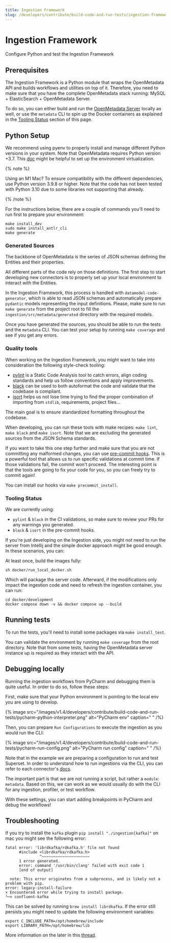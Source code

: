 ```yaml
---
title: Ingestion Framework
slug: /developers/contribute/build-code-and-run-tests/ingestion-framework
---
```


# Ingestion Framework
Configure Python and test the Ingestion Framework

## Prerequisites
The Ingestion Framework is a Python module that wraps the OpenMetadata API and builds workflows and utilities on top of it. Therefore, you need to make sure that you have the complete OpenMetadata stack running: MySQL + ElasticSearch + OpenMetadata Server.

To do so, you can either build and run the [OpenMetadata Server](/developers/contribute/build-code-and-run-tests/openmetadata-server) locally as well, or use the `metadata` CLI to spin up the Docker containers as explained in the [Tooling Status](/developers/contribute/build-code-and-run-tests/ingestion-framework#tooling-status) section of this page.

## Python Setup
We recommend using pyenv to properly install and manage different Python versions in your system. Note that OpenMetadata requires Python version +3.7. This [doc](https://python-docs.readthedocs.io/en/latest/dev/virtualenvs.html) might be helpful to set up the environment virtualization.

{% note %}

Using an M1 Mac? To ensure compatibility with the different dependencies, use Python version 3.9.8 or higher. Note that the code
has not been tested with Python 3.10 due to some libraries not supporting that already.

{% /note %}

For the instructions below, there are a couple of commands you'll need to run first to prepare your environment:

```shell
make install_dev
sudo make install_antlr_cli
make generate
```

### Generated Sources
The backbone of OpenMetadata is the series of JSON schemas defining the Entities and their properties.

All different parts of the code rely on those definitions. The first step to start developing new connectors is to properly set up your local environment to interact with the Entities.

In the Ingestion Framework, this process is handled with `datamodel-code-generator`, which is able to read JSON schemas and automatically prepare `pydantic` models representing the input definitions. Please, make sure to run `make generate` from the project root to fill the `ingestion/src/metadata/generated` directory with the required models.

Once you have generated the sources, you should be able to run the tests and the `metadata` CLI. You can test your setup by running `make coverage` and see if you get any errors.

### Quality tools
When working on the Ingestion Framework, you might want to take into consideration the following style-check tooling:
- [pylint](https://pylint.pycqa.org/en/latest/) is a Static Code Analysis tool to catch errors, align coding standards and help us follow conventions and apply improvements.
- [black](https://black.readthedocs.io/en/stable/) can be used to both autoformat the code and validate that the codebase is compliant.
- [isort](https://pycqa.github.io/isort/) helps us not lose time trying to find the proper combination of importing from `stdlib`, requirements, project files…

The main goal is to ensure standardized formatting throughout the codebase.

When developing, you can run these tools with make recipes: `make lint`, `make black` and `make isort`. Note that we are excluding the generated sources from the JSON Schema standards.

If you want to take this one step further and make sure that you are not committing any malformed changes, you can use [pre-commit hooks](https://pre-commit.com/). This is a powerful tool that allows us to run specific validations at commit time. If those validations fail, the commit won't proceed. The interesting point is that the tools are going to fix your code for you, so you can freely try to commit again!

You can install our hooks via `make precommit_install`.

### Tooling Status
We are currently using:

- `pylint` & `black` in the CI validations, so make sure to review your PRs for any warnings you generated.
- `black` & `isort` in the pre-commit hooks.

If you're just developing on the Ingestion side, you might not need to run the server from Intellij and the simple docker approach might be good enough. In these scenarios, you can:

At least once, build the images fully:

```shell
sh docker/run_local_docker.sh
```

Which will package the server code. Afterward, if the modifications only impact the ingestion code and need to refresh the ingestion container, you can run:

```shell
cd docker/development
docker compose down -v && docker compose up --build
```

## Running tests

To run the tests, you'll need to install some packages via `make install_test`.

You can validate the environment by running `make coverage` from the root directory. Note that from some tests, having 
the OpenMetadata server instance up is required as they interact with the API.

## Debugging locally

Running the ingestion workflows from PyCharm and debugging them is quite useful. In order to do so, follow these steps:

First, make sure that your Python environment is pointing to the local env you are using to develop.

{% image src="/images/v1.4/developers/contribute/build-code-and-run-tests/pycharm-python-interpreter.png" alt="PyCharm env" caption=" " /%}

Then, you can prepare `Run Configurations` to execute the ingestion as you would run the CLI:

{% image src="/images/v1.4/developers/contribute/build-code-and-run-tests/pycharm-run-config.png" alt="PyCharm run config" caption=" " /%}

Note that in the example we are preparing a configuration to run and test Superset. In order to understand how to run
ingestions via the CLI, you can refer to each connector's [docs](/connectors/dashboard/superset).

The important part is that we are not running a script, but rather a `module`: `metadata`. Based on this, we can work as
we would usually do with the CLI for any ingestion, profiler, or test workflow.

With these settings, you can start adding breakpoints in PyCharm and debug the workflows!

## Troubleshooting

If you try to install the `kafka` plugin `pip install "./ingestion[kafka]"` on mac you might see the following error:

```
fatal error: 'librdkafka/rdkafka.h' file not found
      #include <librdkafka/rdkafka.h>
               ^~~~~~~~~~~~~~~~~~~~~~
      1 error generated.
      error: command '/usr/bin/clang' failed with exit code 1
      [end of output]
  
  note: This error originates from a subprocess, and is likely not a problem with pip.
error: legacy-install-failure
× Encountered error while trying to install package.
╰─> confluent-kafka
```

This can be solved by running `brew install librdkafka`. If the error still persists you might need to update the following environment variables:

```
export C_INCLUDE_PATH=/opt/homebrew/include
export LIBRARY_PATH=/opt/homebrew/lib
```

More information on the later in this [thread](https://github.com/confluentinc/confluent-kafka-python/issues/184).
